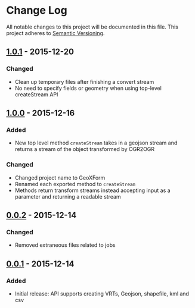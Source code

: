# Change Log
All notable changes to this project will be documented in this file.
This project adheres to [Semantic Versioning](http://semver.org/).

## [1.0.1] - 2015-12-20
### Changed
* Clean up temporary files after finishing a convert stream
* No need to specify fields or geometry when using top-level createStream API

## [1.0.0] - 2015-12-16
### Added
* New top level method `createStream` takes in a geojson stream and returns a stream of the object transformed by OGR2OGR
### Changed
* Changed project name to GeoXForm
* Renamed each exported method to `createStream`
* Methods return transform streams instead accepting input  as a parameter and returning a readable stream

## [0.0.2] - 2015-12-14
### Changed
* Removed extraneous files related to jobs

## [0.0.1] - 2015-12-14
### Added
* Initial release: API supports creating VRTs, Geojson, shapefile, kml and csv

[unreleased]: https://github.com/koopjs/geoxform/compare/v1.0.1...HEAD
[1.0.1]: https://github.com/koopjs/geoxform/compare/v1.0.0...v1.0.1
[1.0.0]: https://github.com/koopjs/geoxform/compare/v0.0.2...v1.0.0
[0.0.2]: https://github.com/koopjs/geoxform/compare/v0.0.1...v0.0.2
[0.0.1]: https://github.com/koopjs/geoxform/releases/tag/v0.0.1
